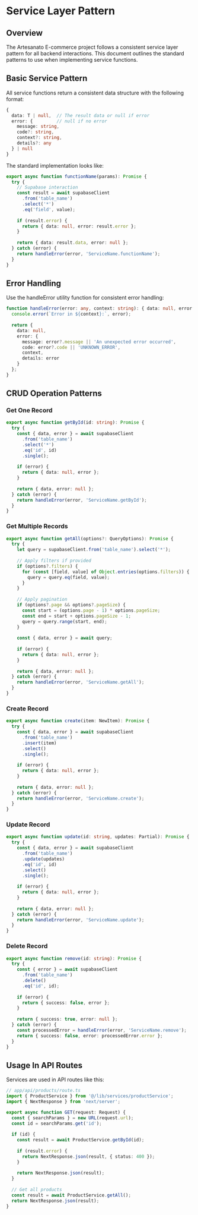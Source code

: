 # Service Layer Pattern

## Overview

The Artesanato E-commerce project follows a consistent service layer pattern for all backend interactions. This document outlines the standard patterns to use when implementing service functions.

## Basic Service Pattern

All service functions return a consistent data structure with the following format:

```typescript
{
  data: T | null,  // The result data or null if error
  error: {         // null if no error
    message: string,
    code?: string,
    context?: string,
    details?: any
  } | null
}
```

The standard implementation looks like:

```typescript
export async function functionName(params): Promise {
  try {
    // Supabase interaction
    const result = await supabaseClient
      .from('table_name')
      .select('*')
      .eq('field', value);
      
    if (result.error) {
      return { data: null, error: result.error };
    }
    
    return { data: result.data, error: null };
  } catch (error) {
    return handleError(error, 'ServiceName.functionName');
  }
}
```

## Error Handling

Use the handleError utility function for consistent error handling:

```typescript
function handleError(error: any, context: string): { data: null, error: any } {
  console.error(`Error in ${context}:`, error);
  
  return {
    data: null,
    error: {
      message: error?.message || 'An unexpected error occurred',
      code: error?.code || 'UNKNOWN_ERROR',
      context,
      details: error
    }
  };
}
```

## CRUD Operation Patterns

### Get One Record

```typescript
export async function getById(id: string): Promise {
  try {
    const { data, error } = await supabaseClient
      .from('table_name')
      .select('*')
      .eq('id', id)
      .single();
      
    if (error) {
      return { data: null, error };
    }
    
    return { data, error: null };
  } catch (error) {
    return handleError(error, 'ServiceName.getById');
  }
}
```

### Get Multiple Records

```typescript
export async function getAll(options?: QueryOptions): Promise {
  try {
    let query = supabaseClient.from('table_name').select('*');
    
    // Apply filters if provided
    if (options?.filters) {
      for (const [field, value] of Object.entries(options.filters)) {
        query = query.eq(field, value);
      }
    }
    
    // Apply pagination
    if (options?.page && options?.pageSize) {
      const start = (options.page - 1) * options.pageSize;
      const end = start + options.pageSize - 1;
      query = query.range(start, end);
    }
    
    const { data, error } = await query;
    
    if (error) {
      return { data: null, error };
    }
    
    return { data, error: null };
  } catch (error) {
    return handleError(error, 'ServiceName.getAll');
  }
}
```

### Create Record

```typescript
export async function create(item: NewItem): Promise {
  try {
    const { data, error } = await supabaseClient
      .from('table_name')
      .insert(item)
      .select()
      .single();
      
    if (error) {
      return { data: null, error };
    }
    
    return { data, error: null };
  } catch (error) {
    return handleError(error, 'ServiceName.create');
  }
}
```

### Update Record

```typescript
export async function update(id: string, updates: Partial): Promise {
  try {
    const { data, error } = await supabaseClient
      .from('table_name')
      .update(updates)
      .eq('id', id)
      .select()
      .single();
      
    if (error) {
      return { data: null, error };
    }
    
    return { data, error: null };
  } catch (error) {
    return handleError(error, 'ServiceName.update');
  }
}
```

### Delete Record

```typescript
export async function remove(id: string): Promise {
  try {
    const { error } = await supabaseClient
      .from('table_name')
      .delete()
      .eq('id', id);
      
    if (error) {
      return { success: false, error };
    }
    
    return { success: true, error: null };
  } catch (error) {
    const processedError = handleError(error, 'ServiceName.remove');
    return { success: false, error: processedError.error };
  }
}
```

## Usage In API Routes

Services are used in API routes like this:

```typescript
// app/api/products/route.ts
import { ProductService } from '@/lib/services/productService';
import { NextResponse } from 'next/server';

export async function GET(request: Request) {
  const { searchParams } = new URL(request.url);
  const id = searchParams.get('id');
  
  if (id) {
    const result = await ProductService.getById(id);
    
    if (result.error) {
      return NextResponse.json(result, { status: 400 });
    }
    
    return NextResponse.json(result);
  }
  
  // Get all products
  const result = await ProductService.getAll();
  return NextResponse.json(result);
}
```